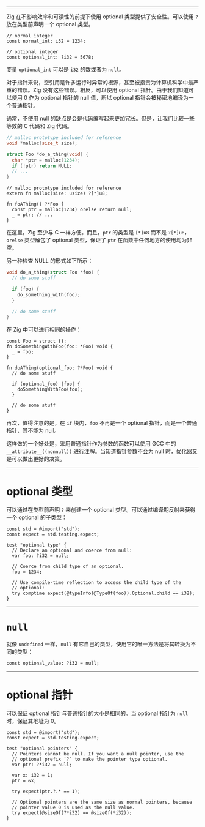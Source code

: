 
---

Zig 在不影响效率和可读性的前提下使用 optional 类型提供了安全性。可以使用 `?` 放在类型前声明一个 optional 类型。

```zig file:optional_integer.zig
// normal integer
const normal_int: i32 = 1234;

// optional integer
const optional_int: ?i32 = 5678;
```

变量 `optional_int` 可以是 `i32` 的数或者为 `null`。

对于指针来说，空引用是许多运行时异常的根源，甚至被指责为计算机科学中最严重的错误。Zig 没有这些错误。相反，可以使用 optional 指针。由于我们知道可以使用 0 作为 optional 指针的 null 值，所以 optional 指针会被秘密地编译为一个普通指针。

通常，不使用 null 的缺点是会是代码编写起来更加冗长。但是，让我们比较一些等效的 C 代码和 Zig 代码。

```c file:call_malloc_in_c.c
// malloc prototype included for reference
void *malloc(size_t size);

struct Foo *do_a_thing(void) {
  char *ptr = malloc(1234);
  if (!ptr) return NULL;
  // ...
}
```

```zig file:call_malloc_from_zig.zig
// malloc prototype included for reference
extern fn malloc(size: usize) ?[*]u8;

fn foAThing() ?*Foo {
  const ptr = malloc(1234) orelse return null;
  _ = ptr; // ...
}
```

在这里，Zig 至少与 C 一样方便。而且，`ptr` 的类型是 `[*]u8` 而不是 `?[*]u8`，`orelse` 类型解包了 optional 类型，保证了 `ptr` 在函数中任何地方的使用均为非空。

另一种检查 NULL 的形式如下所示：

```c file:checking_null_in_c.c
void do_a_thing(struct Foo *foo) {
  // do some stuff

  if (foo) {
    do_something_with(foo);
  }

  // do some stuff
}
```

在 Zig 中可以进行相同的操作：

```zig file:checking_null_in_zig.zig
const Foo = struct {};
fn doSomethingWithFoo(foo: *Foo) void {
  _ = foo;
}

fn doAThing(optional_foo: ?*Foo) void {
  // do some stuff

  if (optional_foo) |foo| {
    doSomethingWithFoo(foo);
  }

  // do some stuff
}
```

再次，值得注意的是，在 `if` 块内，`foo` 不再是一个 optional 指针，而是一个普通指针，其不能为 null。

这样做的一个好处是，采用普通指针作为参数的函数可以使用 GCC 中的 `__attribute__((nonnull))` 进行注解。当知道指针参数不会为 null 时，优化器又是可以做出更好的决策。

---

# optional 类型

可以通过在类型前声明 `?` 来创建一个 optional 类型。可以通过编译期反射来获得一个 optional 的子类型：

```zig file:test_optional_type.zig
const std = @import("std");
const expect = std.testing.expect;

test "optional type" {
  // Declare an optional and coerce from null:
  var foo: ?i32 = null;

  // Coerce from child type of an optional.
  foo = 1234;

  // Use compile-time reflection to access the child type of the
  // optional:
  try comptime expect(@typeInfo(@TypeOf(foo)).Optional.child == i32);
}
```

---

# `null`

就像 `undefined` 一样，`null` 有它自己的类型，使用它的唯一方法是将其转换为不同的类型：

```zig file:null.zig
const optional_value: ?i32 = null;
```

---

# optional 指针

可以保证 optional 指针与普通指针的大小是相同的。当 optional 指针为 `null` 时，保证其地址为 0。

```zig file:test_optional_pointer.zig
const std = @import("std");
const expect = std.testing.expect;

test "optional pointers" {
  // Pointers cannot be null. If you want a null pointer, use the
  // optional prefix `?` to make the pointer type optional.
  var ptr: ?*i32 = null;

  var x: i32 = 1;
  ptr = &x;

  try expect(ptr.?.* == 1);

  // Optional pointers are the same size as normal pointers, because
  // pointer value 0 is used as the null value.
  try expect(@sizeOf(?*i32) == @sizeOf(*i32));
}
```
